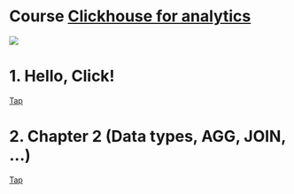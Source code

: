 # Course [Clickhouse for analytics](https://stepik.org/course/100210/syllabus)

![](img/thanos-meme-d67821bc55ddb1867dc72573417d5)


# 1. Hello, Click!
[Tap](https://github.com/urevoleg/course-clickhouse-analytics/tree/main/labs/1_Hello)

# 2. Chapter 2 (Data types, AGG, JOIN, ...)
[Tap](https://github.com/urevoleg/course-clickhouse-analytics/tree/main/labs/2_My%20first%20SQL)


